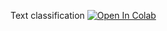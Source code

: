 ﻿Text classification
[![Open In Colab](https://colab.research.google.com/assets/colab-badge.svg)](https://colab.research.google.com/github/girafe-ai/ml-mipt/blob/basic/week08_extra_texts/week08_TextClassification_example_and_challenge.ipynb)
